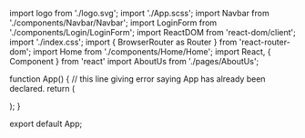 import logo from './logo.svg';
import './App.scss';
import Navbar from './components/Navbar/Navbar';
import LoginForm from './components/Login/LoginForm';
import ReactDOM from 'react-dom/client';
import './index.css';
import { BrowserRouter as Router } from 'react-router-dom';
import Home from './components/Home/Home';
import React, { Component } from 'react'
import AboutUs from './pages/AboutUs';


function App() { // this line giving error saying App has already been declared.
  return (
    <div>
      <div className="App">
        <Navbar/>
        <LoginForm/>
      </div>
    <div >
    </div>
    </div>

  );
}

export default App;
